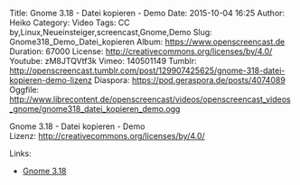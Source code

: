 Title: Gnome 3.18 - Datei kopieren - Demo
Date: 2015-10-04 16:25
Author: Heiko
Category: Video
Tags: CC by,Linux,Neueinsteiger,screencast,Gnome,Demo
Slug: Gnome318_Demo_Datei_kopieren
Album: https://www.openscreencast.de
Duration: 67000
License: http://creativecommons.org/licenses/by/4.0/
Youtube: zM8JTQVtf3k
Vimeo: 140501149
Tumblr: http://openscreencast.tumblr.com/post/129907425625/gnome-318-datei-kopieren-demo-lizenz
Diaspora: https://pod.geraspora.de/posts/4074089
Oggfile: http://www.librecontent.de/openscreencast/videos/openscreencast_videos_gnome/gnome318_datei_kopieren_demo.ogg

Gnome 3.18 - Datei kopieren - Demo  
Lizenz: <http://creativecommons.org/licenses/by/4.0/>  
  

Links:

  * [Gnome 3.18](https://help.gnome.org/misc/release-notes/3.18/ "Link zu gnome.org")

